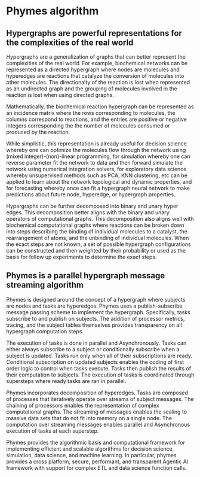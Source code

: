 # Phymes algorithm

## Hypergraphs are powerful representations for the complexities of the real world

Hypergraphs are a generalization of graphs that can better represent the complexities of the real world. For example, biochemical networks can be represented as a directed hypergraph where nodes are molecules and hyperedges are reactions that catalyze the conversion of molecules into other molecules. The directionalty of the reaction is lost when represented as an undirected graph and the grouping of molecules involved in the reaction is lost when using directed graphs.

Mathematically, the biochemical reaction hypergraph can be represented as an incidence matrix where the rows corresponding to molecules, the columns correspond to reactions, and the entries are positive or negative integers corresponding the the number of molecules consumed or produced by the reaction.

While simplistic, this representation is already useful for decision science whereby one can optimize the molecules flow through the network using (mixed integer)-(non)-linear programming, for simulation whereby one can reverse parameter fit the network to data and then forward simulate the network using numerical integration solvers, for exploratory data science whereby unsupervised methods such as PCA, KNN clustering, etc can be applied to learn about the network topological and dynamic properties, and for forecasting whereby once can fit a hypergraph neural network to make predictions about future node, hyperedge, or hypergraph properties.

Hypergraphs can be further decomposed into binary and unary hyper edges. This decomposition better aligns with the binary and unary operators of computational graphs. This decomposition also aligns well with biochemical computational graphs where reactions can be broken down into steps describing the binding of individual molecules to a catalyst, the rearrangement of atoms, and the unbinding of individual molecules. When the exact steps are not known, a set of possible hypergraph configurations can be constructed and then weighted by their probability or used as the basis for follow up experiments to determine the exact steps.

## Phymes is a parallel hypergraph message streaming algorithm

Phymes is designed around the concept of a hypergraph where subjects are nodes and tasks are hyperedges. Phymes uses a publish-subscribe message passing scheme to implement the hypergraph. Specifically, tasks subscribe to and publish on subjects. The addition of processor metrics, tracing, and the subject tables themselves provides transparency on all hypergraph computation steps.

The execution of tasks is done in parallel and Asynchronously. Tasks can either always subscribe to a subject or conditionally subscribe when a subject is updated. Tasks run only when all of their subscriptions are ready. Conditional subscription on updated subjects enables the coding of first order logic to control when tasks execute. Tasks then publish the results of their computation to subjects. The execution of tasks is coordinated through supersteps where ready tasks are ran in parallel.

Phymes incorporates decomposition of hyperedges. Tasks are composed of processes that iteratively operate over streams of subject messages. The chaining of processors enables the representation of complex computational graphs. The streaming of messages enables the scaling to massive data sets that do not fit into memory on a single node. The computation over streaming messages enables parallel and Asynchronous execution of tasks at each superstep.

Phymes provides the algorithmic basis and computational framework for implementing efficient and scalable algorithms for decision science, simulation, data science, and machine learning. In particular, phymes provides a cross platform, secure, performant, and transparent Agentic AI framework with support for complex ETL and data science function calls.